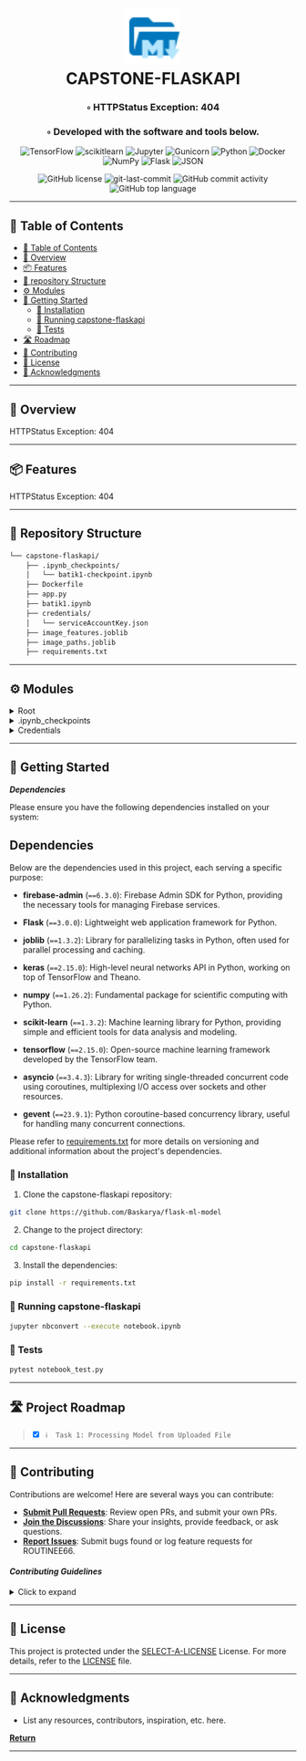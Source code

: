 <div align="center">
<h1 align="center">
<img src="https://raw.githubusercontent.com/PKief/vscode-material-icon-theme/ec559a9f6bfd399b82bb44393651661b08aaf7ba/icons/folder-markdown-open.svg" width="100" />
<br>CAPSTONE-FLASKAPI</h1>
<h3>◦ HTTPStatus Exception: 404</h3>
<h3>◦ Developed with the software and tools below.</h3>

<p align="center">
<img src="https://img.shields.io/badge/TensorFlow-FF6F00.svg?style=flat&logo=TensorFlow&logoColor=white" alt="TensorFlow" />
<img src="https://img.shields.io/badge/scikitlearn-F7931E.svg?style=flat&logo=scikit-learn&logoColor=white" alt="scikitlearn" />
<img src="https://img.shields.io/badge/Jupyter-F37626.svg?style=flat&logo=Jupyter&logoColor=white" alt="Jupyter" />
<img src="https://img.shields.io/badge/Gunicorn-499848.svg?style=flat&logo=Gunicorn&logoColor=white" alt="Gunicorn" />
<img src="https://img.shields.io/badge/Python-3776AB.svg?style=flat&logo=Python&logoColor=white" alt="Python" />

<img src="https://img.shields.io/badge/Docker-2496ED.svg?style=flat&logo=Docker&logoColor=white" alt="Docker" />
<img src="https://img.shields.io/badge/NumPy-013243.svg?style=flat&logo=NumPy&logoColor=white" alt="NumPy" />
<img src="https://img.shields.io/badge/Flask-000000.svg?style=flat&logo=Flask&logoColor=white" alt="Flask" />
<img src="https://img.shields.io/badge/JSON-000000.svg?style=flat&logo=JSON&logoColor=white" alt="JSON" />
</p>
<img src="https://img.shields.io/github/license/Routinee66/capstone-flaskapi?style=flat&color=5D6D7E" alt="GitHub license" />
<img src="https://img.shields.io/github/last-commit/Routinee66/capstone-flaskapi?style=flat&color=5D6D7E" alt="git-last-commit" />
<img src="https://img.shields.io/github/commit-activity/m/Routinee66/capstone-flaskapi?style=flat&color=5D6D7E" alt="GitHub commit activity" />
<img src="https://img.shields.io/github/languages/top/Routinee66/capstone-flaskapi?style=flat&color=5D6D7E" alt="GitHub top language" />
</div>

---

## 📖 Table of Contents
- [📖 Table of Contents](#-table-of-contents)
- [📍 Overview](#-overview)
- [📦 Features](#-features)
- [📂 repository Structure](#-repository-structure)
- [⚙️ Modules](#modules)
- [🚀 Getting Started](#-getting-started)
    - [🔧 Installation](#-installation)
    - [🤖 Running capstone-flaskapi](#-running-capstone-flaskapi)
    - [🧪 Tests](#-tests)
- [🛣 Roadmap](#-roadmap)
- [🤝 Contributing](#-contributing)
- [📄 License](#-license)
- [👏 Acknowledgments](#-acknowledgments)

---


## 📍 Overview

HTTPStatus Exception: 404

---

## 📦 Features

HTTPStatus Exception: 404

---


## 📂 Repository Structure

```sh
└── capstone-flaskapi/
    ├── .ipynb_checkpoints/
    │   └── batik1-checkpoint.ipynb
    ├── Dockerfile
    ├── app.py
    ├── batik1.ipynb
    ├── credentials/
    │   └── serviceAccountKey.json
    ├── image_features.joblib
    ├── image_paths.joblib
    ├── requirements.txt

```

---


## ⚙️ Modules

<details closed><summary>Root</summary>

| File                                                                                           | Summary                   |
| ---                                                                                            | ---                       |
| [Dockerfile](https://github.com/Baskarya/flask-ml-model/blob/main/Dockerfile)             | HTTPStatus Exception: 404 |
| [batik1.ipynb](https://github.com/Baskarya/flask-ml-model/blob/main/batik1.ipynb)         | HTTPStatus Exception: 404 |
| [requirements.txt](https://github.com/Baskarya/flask-ml-model/blob/main/requirements.txt) | HTTPStatus Exception: 404 |
| [app.py](https://github.com/Baskarya/flask-ml-model/blob/main/app.py)                     | HTTPStatus Exception: 404 |

</details>

<details closed><summary>.ipynb_checkpoints</summary>

| File                                                                                                                            | Summary                   |
| ---                                                                                                                             | ---                       |
| [batik1-checkpoint.ipynb](https://github.com/Baskarya/flask-ml-model/blob/main/.ipynb_checkpoints/batik1-checkpoint.ipynb) | HTTPStatus Exception: 404 |

</details>

<details closed><summary>Credentials</summary>

| File                                                                                                                   | Summary                   |
| ---                                                                                                                    | ---                       |
| [serviceAccountKey.json](https://github.com/Baskarya/flask-ml-model/blob/main/credentials/serviceAccountKey.json) | HTTPStatus Exception: 404 |

</details>

---

## 🚀 Getting Started

***Dependencies***

Please ensure you have the following dependencies installed on your system:

## Dependencies

Below are the dependencies used in this project, each serving a specific purpose:

- **firebase-admin** (`==6.3.0`): Firebase Admin SDK for Python, providing the necessary tools for managing Firebase services.

- **Flask** (`==3.0.0`): Lightweight web application framework for Python.

- **joblib** (`==1.3.2`): Library for parallelizing tasks in Python, often used for parallel processing and caching.

- **keras** (`==2.15.0`): High-level neural networks API in Python, working on top of TensorFlow and Theano.

- **numpy** (`==1.26.2`): Fundamental package for scientific computing with Python.

- **scikit-learn** (`==1.3.2`): Machine learning library for Python, providing simple and efficient tools for data analysis and modeling.

- **tensorflow** (`==2.15.0`): Open-source machine learning framework developed by the TensorFlow team.

- **asyncio** (`==3.4.3`): Library for writing single-threaded concurrent code using coroutines, multiplexing I/O access over sockets and other resources.

- **gevent** (`==23.9.1`): Python coroutine-based concurrency library, useful for handling many concurrent connections.

Please refer to [requirements.txt](https://github.com/Baskarya/flask-ml-model/blob/main/requirements.txt) for more details on versioning and additional information about the project's dependencies.


### 🔧 Installation

1. Clone the capstone-flaskapi repository:
```sh
git clone https://github.com/Baskarya/flask-ml-model
```

2. Change to the project directory:
```sh
cd capstone-flaskapi
```

3. Install the dependencies:
```sh
pip install -r requirements.txt
```

### 🤖 Running capstone-flaskapi

```sh
jupyter nbconvert --execute notebook.ipynb
```

### 🧪 Tests
```sh
pytest notebook_test.py
```

---


## 🛣 Project Roadmap

> - [X] `ℹ️  Task 1: Processing Model from Uploaded File`

---

## 🤝 Contributing

Contributions are welcome! Here are several ways you can contribute:

- **[Submit Pull Requests](https://github.com/Baskarya/flask-ml-model/blob/main/CONTRIBUTING.md)**: Review open PRs, and submit your own PRs.
- **[Join the Discussions](https://github.com/Baskarya/flask-ml-model/discussions)**: Share your insights, provide feedback, or ask questions.
- **[Report Issues](https://github.com/Baskarya/flask-ml-model/issues)**: Submit bugs found or log feature requests for ROUTINEE66.

#### *Contributing Guidelines*

<details closed>
<summary>Click to expand</summary>

1. **Fork the Repository**: Start by forking the project repository to your GitHub account.
2. **Clone Locally**: Clone the forked repository to your local machine using a Git client.
   ```sh
   git clone <your-forked-repo-url>
   ```
3. **Create a New Branch**: Always work on a new branch, giving it a descriptive name.
   ```sh
   git checkout -b new-feature-x
   ```
4. **Make Your Changes**: Develop and test your changes locally.
5. **Commit Your Changes**: Commit with a clear and concise message describing your updates.
   ```sh
   git commit -m 'Implemented new feature x.'
   ```
6. **Push to GitHub**: Push the changes to your forked repository.
   ```sh
   git push origin new-feature-x
   ```
7. **Submit a Pull Request**: Create a PR against the original project repository. Clearly describe the changes and their motivations.

Once your PR is reviewed and approved, it will be merged into the main branch.

</details>

---

## 📄 License


This project is protected under the [SELECT-A-LICENSE](https://choosealicense.com/licenses) License. For more details, refer to the [LICENSE](https://choosealicense.com/licenses/) file.

---

## 👏 Acknowledgments

- List any resources, contributors, inspiration, etc. here.

[**Return**](#Top)

---

